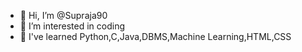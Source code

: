 - 👋 Hi, I’m @Supraja90
- 👀 I’m interested in coding
- 🌱 I've learned Python,C,Java,DBMS,Machine Learning,HTML,CSS
<!---
Supraja90/Supraja90 is a ✨ special ✨ repository because its `README.md` (this file) appears on your GitHub profile.
You can click the Preview link to take a look at your changes.
--->
